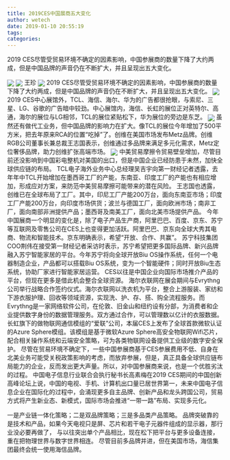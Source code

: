 ```yaml
---
title: 2019CES中国展商五大变化
author: wetech
date: 2019-01-10 20:55:19
tags: 
categories: 
---
```

2019 CES尽管受贸易环境不确定的因素影响，中国参展商的数量下降了大约两成，但是中国品牌的声音仍在不断扩大，并且呈现出五大变化。
<!-- more -->
<img align="center" border="0" src="https://imgcdn.yicai.com/uppics/images/2019/01/3ead018474b7d2beecae42150fbf1cf5.jpg" />
<img align="center" border="0" src="https://imgcdn.yicai.com/uppics/images/2019/01/b4cba6826d94a3d4ae8607213087da94.jpg" />
王珍
<img align="center" border="0" src="https://imgcdn.yicai.com/uppics/images/2019/01/fa9f0df3efb6b740dea2662588c56c05.jpg" />
2019 CES尽管受贸易环境不确定的因素影响，中国参展商的数量下降了大约两成，但是中国品牌的声音仍在不断扩大，并且呈现出五大变化。
<img align="center" border="0" src="https://imgcdn.yicai.com/uppics/images/2019/01/b9a76f04a9a1cbb483e1968ff01cef1b.jpg" />
2019 CES中心展馆外，TCL、海信、海尔、华为的广告都很抢眼，与索尼、三星、LG、谷歌的广告暗中较劲。中心展馆内，海信、长虹的展位正对英特尔、高通，海尔的展位与LG相邻，TCL的展位紧贴松下，华为展位的旁边是东芝。
<img align="center" border="0" src="https://imgcdn.yicai.com/uppics/images/2019/01/2e70c9123175e61489a3fee1fc28878e.jpg" />
虽然还有做代工业务，但中国品牌的影响力在扩大。像TCL的展位今年增加了500平方米，把去年原来RCA的位置“吃掉”了。创维在美国市场发布Metz品牌。创维RGB公司董事长兼总裁王志国表示，创维通过多品牌来满足多元化需求，Metz定位奢侈品牌，助力创维扩张高端市场。
<img align="center" border="0" src="https://imgcdn.yicai.com/uppics/images/2019/01/c98c3436022ccee7f322346eeafe7901.jpg" />
中美贸易摩擦令贸易壁垒增加，尽管目前还没影响到中国彩电整机对美国的出口，但是中国企业已经防患于未然，加快全球供应链的布局。
TCL电子海外业务中心总经理吴吉宇向第一财经记者透露，去年年中TCL开始增加在墨西哥工厂的产能，东南亚、印度工厂的产能也有相应增加，形成应对方案，来防范中美贸易摩擦可能带来的潜在风险。
王志国也透露，创维已在全球布局了工厂。其中，印尼工厂产能200万台，面向东南亚市场；印度工厂产能200万台，向印度市场供货；波兰与德国工厂，面向欧洲市场；南非工厂，面向南部非洲提供产品；墨西哥及南美工厂，面向北美市场提供产品。
今年中国展商一个明显的变化是，除了电子产品生产商，阿里巴巴、百度、京东、苏宁等互联网及零售公司在CES上也变得更加活跃。阿里巴巴、京东向全球大秀其电商、物流和智能技术。京东明确表示，希望“开放、合作、共赢”。
苏宁科技集团COO荆伟在接受第一财经记者采访时表示，苏宁希望把更多国际品牌、新兴品牌融入苏宁智能家居的平台。今年苏宁将向全球开放Biu OS操作系统，任何一个电器制造企业，产品都可以搭载Biu OS系统，变为一个智能硬件；同时开放Biu生态系统，协助厂家进行智能家居运营。
CES以往是中国企业向国际市场推介产品的平台，但现在更多是借此机会整合全球资源。
海尔衣联网在展会期间与Evrythng公司举行战略合作签约仪式。海尔衣联网以洗衣机为平台，整合上游服装、家纺和下游衣服护理、回收等领域资源，实现洗、护、存、搭、购全流程服务。而Evrythng是一家网络软件公司，在伦敦、旧金山和纽约设有分部，为消费者和企业提供数字身份的数据管理服务。双方通过合作，可以管理数以亿计的衣服数据。
长虹旗下的做物联网通信模组的“爱联”公司，本届CES上发布了全球首款微软认证的Azure Sphere模组。该模组是基于微软Azure Sphere高安全物联网Wifi芯片，配合相关操作系统和云端安全策略，可为各类物联网设备提供工业级的数字安全保护。
尽管在贸易环境不确定下，一些中国参展商基于CES参展费用不低、自身在北美业务可能受关税政策影响的考虑，而放弃参展，但是，真正具备全球供应链布局能力的企业，反而发出更大声量。所以，对中国参展商来说，也是一个优胜劣汰的过程。
中国电子信息行业联合会执行秘书长高素梅在2019 CES期间的中国创新高峰论坛上说，中国的电视、手机、计算机出口量已居世界第一，未来中国电子信息企业在国际化的过程中，会涌现更多自主品牌、创新产品和龙头跨国公司，贸易方式将产生新业态、新模式，国际市场会推进“一带一路”布局、实现多元化。
 
 
一是产业链一体化策略；二是双品牌策略；三是多品类产品策略。
品牌突破靠的是技术和产品，如果今天电视只是屏、芯片和若干电子元器件组成的显示器，那行业没必要再做了，
与以往突出单个产品相比，现在松下把平台与更多设备连接，重在把物理世界与数字世界相连。
尽管目前多品牌并进，但在美国市场，海信集团最终会统一使用海信品牌。
